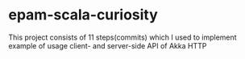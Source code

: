 # epam-scala-curiosity
This project consists of 11 steps(commits) which I used to implement example of usage client- and server-side API of Akka HTTP
